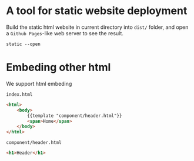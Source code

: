 # A tool for static website deployment 

Build the static html website in current directory into `dist/` folder, and open a `Github Pages`-like web server to see the result.

```shell
static --open
```

# Embeding other html

We support html embeding

`index.html`
```html
<html>
    <body>
        {{template "component/header.html"}}
        <span>Home</span>
    </body>
</html>
```

`component/header.html`
```html
<h1>Header</h1>
```
